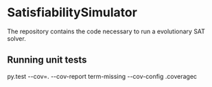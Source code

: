 # SatisfiabilitySimulator
The repository contains the code necessary to run a evolutionary SAT solver.

## Running unit tests
py.test --cov=. --cov-report term-missing --cov-config .coveragec